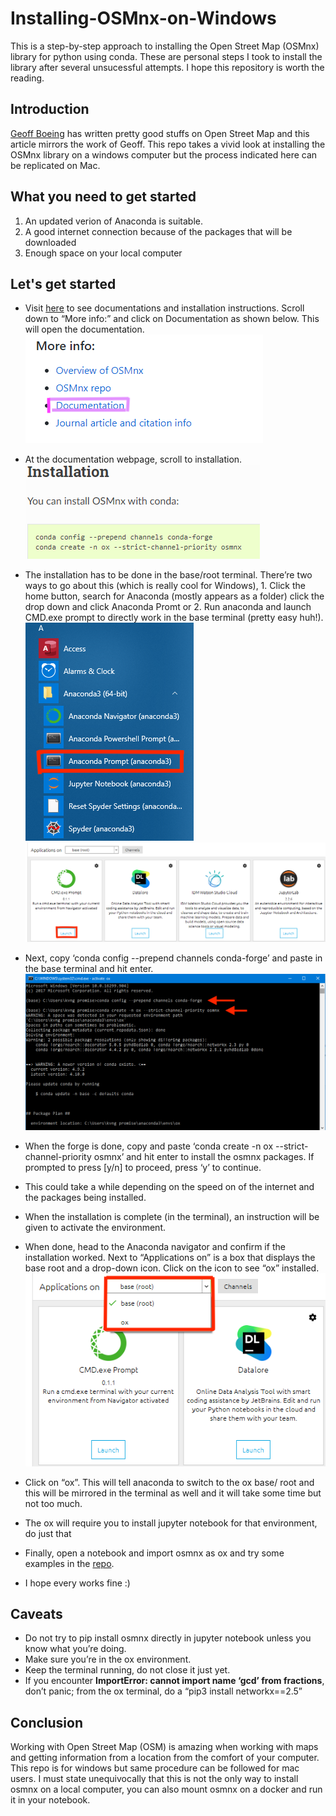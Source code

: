 # Installing-OSMnx-on-Windows
This is a step-by-step approach to installing the Open Street Map (OSMnx) library for python using conda. These are personal steps I took to install the library after several unsucessful attempts. I hope this repository is worth the reading. 

## Introduction
[Geoff Boeing](https://github.com/gboeing) has written pretty good stuffs on Open Street Map and this article mirrors the work of Geoff. This repo takes a vivid look at installing the OSMnx library on a windows computer but the process indicated here can be replicated on Mac.

## What you need to get started
1. An updated verion of Anaconda is suitable.
2. A good internet connection because of the packages that will be downloaded
3. Enough space on your local computer

## Let's get started
* Visit [here](https://github.com/gboeing/osmnx-examples) to see documentations and installation instructions. Scroll down to “More info:” and click on Documentation as shown below. This will open the documentation.
![image](https://github.com/NiiJoshua/Installing-OSMnx-on-Windows/blob/main/Screenshot1.png)

* At the documentation webpage, scroll to installation.
![image](https://github.com/NiiJoshua/Installing-OSMnx-on-Windows/blob/main/Screenshot2.png)

* The installation has to be done in the base/root terminal. There’re two ways to go about this (which is really cool for Windows), 1. Click the home button, search for Anaconda (mostly appears as a folder) click the drop down and click Anaconda Promt or 2. Run anaconda and launch CMD.exe prompt to directly work in the base terminal (pretty easy huh!).
![image](https://github.com/NiiJoshua/Installing-OSMnx-on-Windows/blob/main/Screenshot3.png)
![image](https://github.com/NiiJoshua/Installing-OSMnx-on-Windows/blob/main/Screenshot4.png)

* Next, copy ‘conda config --prepend channels conda-forge’ and paste in the base terminal and hit enter. 
![image](https://github.com/NiiJoshua/Installing-OSMnx-on-Windows/blob/main/Screenshot5.png)

* When the forge is done, copy and paste ‘conda create -n ox --strict-channel-priority osmnx’ and hit enter to install the osmnx packages. If prompted to press [y/n] to proceed, press ‘y’ to continue.
* This could take a while depending on the speed on of the internet and the packages being installed.
* When the installation is complete (in the terminal), an instruction will be given to activate the environment.
* When done, head to the Anaconda navigator and confirm if the installation worked. Next to “Applications on” is a box that displays the base root and a drop-down icon. Click on the icon to see “ox” installed.
![image](https://github.com/NiiJoshua/Installing-OSMnx-on-Windows/blob/main/Screenshot6.png)

* Click on “ox”. This will tell anaconda to switch to the ox base/ root and this will be mirrored in the terminal as well and it will take some time but not too much.
* The ox will require you to install jupyter notebook for that environment, do just that
* Finally, open a notebook and import osmnx as ox and try some examples in the [repo](https://geoffboeing.com/2016/11/osmnx-python-street-networks/).
* I hope every works fine :)

## Caveats
* Do not try to pip install osmnx directly in jupyter notebook unless you know what you’re doing.
* Make sure you’re in the ox environment.
* Keep the terminal running, do not close it just yet.
* If you encounter **ImportError: cannot import name ‘gcd’ from fractions**, don’t panic; from the ox terminal, do a “pip3 install networkx==2.5”

## Conclusion
Working with Open Street Map (OSM) is amazing when working with maps and getting information from a location from the comfort of your computer. This repo is for windows but same procedure can be followed for mac users. I must state unequivocally that this is not the only way to install osmnx on a local computer, you can also mount osmnx on a docker and run it in your notebook.
